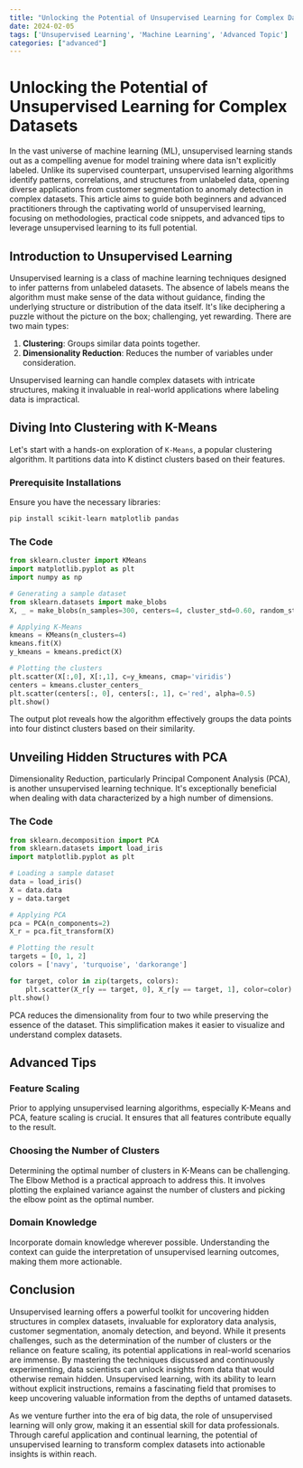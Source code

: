```yaml
---
title: "Unlocking the Potential of Unsupervised Learning for Complex Datasets"
date: 2024-02-05
tags: ['Unsupervised Learning', 'Machine Learning', 'Advanced Topic']
categories: ["advanced"]
---
```



# Unlocking the Potential of Unsupervised Learning for Complex Datasets

In the vast universe of machine learning (ML), unsupervised learning stands out as a compelling avenue for model training where data isn't explicitly labeled. Unlike its supervised counterpart, unsupervised learning algorithms identify patterns, correlations, and structures from unlabeled data, opening diverse applications from customer segmentation to anomaly detection in complex datasets. This article aims to guide both beginners and advanced practitioners through the captivating world of unsupervised learning, focusing on methodologies, practical code snippets, and advanced tips to leverage unsupervised learning to its full potential.

## Introduction to Unsupervised Learning

Unsupervised learning is a class of machine learning techniques designed to infer patterns from unlabeled datasets. The absence of labels means the algorithm must make sense of the data without guidance, finding the underlying structure or distribution of the data itself. It's like deciphering a puzzle without the picture on the box; challenging, yet rewarding. There are two main types:

1. **Clustering**: Groups similar data points together.
2. **Dimensionality Reduction**: Reduces the number of variables under consideration.

Unsupervised learning can handle complex datasets with intricate structures, making it invaluable in real-world applications where labeling data is impractical.

## Diving Into Clustering with K-Means

Let's start with a hands-on exploration of `K-Means`, a popular clustering algorithm. It partitions data into K distinct clusters based on their features.

### Prerequisite Installations

Ensure you have the necessary libraries:

```bash
pip install scikit-learn matplotlib pandas
```

### The Code

```python
from sklearn.cluster import KMeans
import matplotlib.pyplot as plt
import numpy as np

# Generating a sample dataset
from sklearn.datasets import make_blobs
X, _ = make_blobs(n_samples=300, centers=4, cluster_std=0.60, random_state=0)

# Applying K-Means
kmeans = KMeans(n_clusters=4)
kmeans.fit(X)
y_kmeans = kmeans.predict(X)

# Plotting the clusters
plt.scatter(X[:,0], X[:,1], c=y_kmeans, cmap='viridis')
centers = kmeans.cluster_centers_
plt.scatter(centers[:, 0], centers[:, 1], c='red', alpha=0.5)
plt.show()
```

The output plot reveals how the algorithm effectively groups the data points into four distinct clusters based on their similarity.

## Unveiling Hidden Structures with PCA

Dimensionality Reduction, particularly Principal Component Analysis (PCA), is another unsupervised learning technique. It's exceptionally beneficial when dealing with data characterized by a high number of dimensions.

### The Code

```python
from sklearn.decomposition import PCA
from sklearn.datasets import load_iris
import matplotlib.pyplot as plt

# Loading a sample dataset
data = load_iris()
X = data.data
y = data.target

# Applying PCA
pca = PCA(n_components=2)
X_r = pca.fit_transform(X)

# Plotting the result
targets = [0, 1, 2]
colors = ['navy', 'turquoise', 'darkorange']

for target, color in zip(targets, colors):
    plt.scatter(X_r[y == target, 0], X_r[y == target, 1], color=color)
plt.show()
```

PCA reduces the dimensionality from four to two while preserving the essence of the dataset. This simplification makes it easier to visualize and understand complex datasets.

## Advanced Tips

### Feature Scaling

Prior to applying unsupervised learning algorithms, especially K-Means and PCA, feature scaling is crucial. It ensures that all features contribute equally to the result.

### Choosing the Number of Clusters

Determining the optimal number of clusters in K-Means can be challenging. The Elbow Method is a practical approach to address this. It involves plotting the explained variance against the number of clusters and picking the elbow point as the optimal number.

### Domain Knowledge

Incorporate domain knowledge wherever possible. Understanding the context can guide the interpretation of unsupervised learning outcomes, making them more actionable.

## Conclusion

Unsupervised learning offers a powerful toolkit for uncovering hidden structures in complex datasets, invaluable for exploratory data analysis, customer segmentation, anomaly detection, and beyond. While it presents challenges, such as the determination of the number of clusters or the reliance on feature scaling, its potential applications in real-world scenarios are immense. By mastering the techniques discussed and continuously experimenting, data scientists can unlock insights from data that would otherwise remain hidden. Unsupervised learning, with its ability to learn without explicit instructions, remains a fascinating field that promises to keep uncovering valuable information from the depths of untamed datasets.

As we venture further into the era of big data, the role of unsupervised learning will only grow, making it an essential skill for data professionals. Through careful application and continual learning, the potential of unsupervised learning to transform complex datasets into actionable insights is within reach.